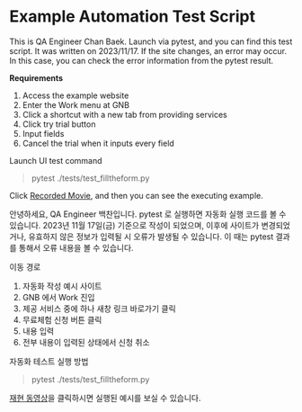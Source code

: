 # Example Automation Test Script

This is QA Engineer Chan Baek. Launch via pytest, and you can find this test script. It was written on 2023/11/17. If the site changes, an error may occur. In this case, you can check the error information from the pytest result.

<b>Requirements</b>
1. Access the example website
2. Enter the Work menu at GNB
3. Click a shortcut with a new tab from providing services
4. Click try trial button
5. Input fields
6. Cancel the trial when it inputs every field

Launch UI test command

>pytest ./tests/test_filltheform.py

Click [Recorded Movie](https://drive.google.com/file/d/1sqMW5cNcVwAdFaretSawo3_bVINUV2d5/view?usp=sharing), and then you can see the executing example.

안녕하세요, QA Engineer 백찬입니다.
pytest 로 실행하면 자동화 실행 코드를 볼 수 있습니다.
2023년 11월 17일(금) 기준으로 작성이 되었으며, 이후에 사이트가 변경되었거나, 유효하지 않은 정보가 입력될 시 오류가 발생될 수 있습니다. 이 때는 pytest 결과를 통해서 오류 내용을 볼 수 있습니다.

이동 경로

1. 자동화 작성 예시 사이트
2. GNB 에서 Work 진입
3. 제공 서비스 중에 하나 새창 링크 바로가기 클릭
4. 무료체험 신청 버튼 클릭
5. 내용 입력
6. 전부 내용이 입력된 상태에서 신청 취소

자동화 테스트 실행 방법

> pytest ./tests/test_filltheform.py

[재현 동영상](https://drive.google.com/file/d/1sqMW5cNcVwAdFaretSawo3_bVINUV2d5/view?usp=sharing)을 클릭하시면 실행된 예시를 보실 수 있습니다.
